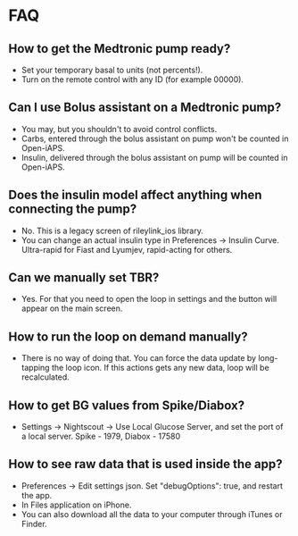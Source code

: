 # FAQ

## How to get the Medtronic pump ready?

- Set your temporary basal to units (not percents!).
- Turn on the remote control with any ID (for example 00000).

## Can I use Bolus assistant on a Medtronic pump?

- You may, but you shouldn't to avoid control conflicts.
- Carbs, entered through the bolus assistant on pump won't be counted in Open-iAPS.
- Insulin, delivered through the bolus assistant on pump will be counted in Open-iAPS.

## Does the insulin model affect anything when connecting the pump?

- No. This is a legacy screen of rileylink_ios library.
- You can change an actual insulin type in Preferences -> Insulin Curve. Ultra-rapid for Fiast and Lyumjev, rapid-acting for others.

## Can we manually set TBR?

- Yes. For that you need to open the loop in settings and the button will appear on the main screen.

## How to run the loop on demand manually?

- There is no way of doing that. You can force the data update by long-tapping the loop icon. If this actions gets any new data, loop will be recalculated.

## How to get BG values from Spike/Diabox?

- Settings -> Nightscout -> Use Local Glucose Server, and set the port of a local server. Spike - 1979, Diabox - 17580

## How to see raw data that is used inside the app?

- Preferences -> Edit settings json. Set "debugOptions": true, and restart the app.
- In Files application on iPhone.
- You can also download all the data to your computer through iTunes or Finder.

